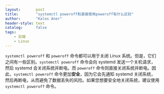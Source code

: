 ```yaml
---
layout:       post
title:        "systemctl poweroff和直接使用poweroff有什么区别"
author:       "Kalos Aner"
header-style: text
catalog:      false
tags:
    - 后端
    - Linux
---
```


`systemctl poweroff` 和 `poweroff` 命令都可以用于关闭 Linux 系统。但是，它们之间有一些区别。`systemctl poweroff` 命令会向 systemd 发送一个关机请求，然后 systemd 会关闭系统并断电。而 `poweroff` 命令则直接关闭系统并断电。因此，`systemctl poweroff` 命令更加**安全**，因为它会先通知 systemd 关闭系统，然后再断电，从而避免了数据丢失的风险。如果您想要安全地关闭系统，建议使用 `systemctl poweroff` 命令。
